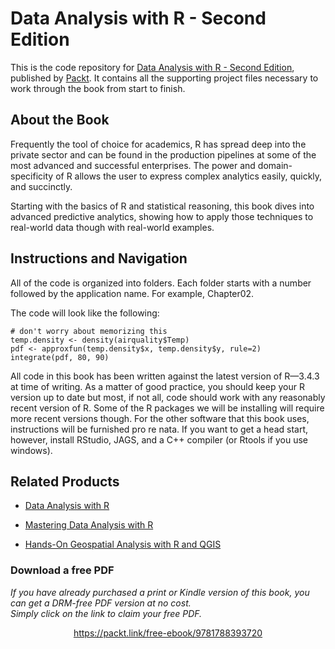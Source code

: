 # Data Analysis with R - Second Edition
This is the code repository for [Data Analysis with R - Second Edition](https://www.packtpub.com/big-data-and-business-intelligence/data-analysis-r-second-edition?utm_source=github&utm_medium=repository&utm_campaign=9781788393720), published by [Packt](https://www.packtpub.com/?utm_source=github). It contains all the supporting project files necessary to work through the book from start to finish.
## About the Book
Frequently the tool of choice for academics, R has spread deep into the private sector and can be found in the production pipelines at some of the most advanced and successful enterprises. The power and domain-specificity of R allows the user to express complex analytics easily, quickly, and succinctly.

Starting with the basics of R and statistical reasoning, this book dives into advanced predictive analytics, showing how to apply those techniques to real-world data though with real-world examples.


## Instructions and Navigation
All of the code is organized into folders. Each folder starts with a number followed by the application name. For example, Chapter02.



The code will look like the following:
```
# don't worry about memorizing this
temp.density <- density(airquality$Temp)
pdf <- approxfun(temp.density$x, temp.density$y, rule=2)
integrate(pdf, 80, 90)
```

All code in this book has been written against the latest version of R—3.4.3 at time of
writing. As a matter of good practice, you should keep your R version up to date but most,
if not all, code should work with any reasonably recent version of R. Some of the R
packages we will be installing will require more recent versions though. For the other
software that this book uses, instructions will be furnished pro re nata. If you want to get a
head start, however, install RStudio, JAGS, and a C++ compiler (or Rtools if you use
windows).

## Related Products
* [Data Analysis with R](https://www.packtpub.com/big-data-and-business-intelligence/data-analysis-r?utm_source=github&utm_medium=repository&utm_campaign=9781785288142)

* [Mastering Data Analysis with R](https://www.packtpub.com/big-data-and-business-intelligence/mastering-data-analysis-r?utm_source=github&utm_medium=repository&utm_campaign=9781783982028)

* [Hands-On Geospatial Analysis with R and QGIS](https://www.packtpub.com/application-development/hands-geospatial-analysis-r-and-qgis?utm_source=github&utm_medium=repository&utm_campaign=9781788991674)

### Download a free PDF

 <i>If you have already purchased a print or Kindle version of this book, you can get a DRM-free PDF version at no cost.<br>Simply click on the link to claim your free PDF.</i>
<p align="center"> <a href="https://packt.link/free-ebook/9781788393720">https://packt.link/free-ebook/9781788393720 </a> </p>